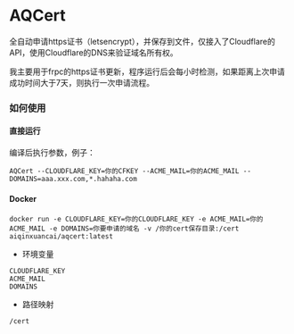 # AQCert
全自动申请https证书（letsencrypt），并保存到文件，仅接入了Cloudflare的API，使用Cloudflare的DNS来验证域名所有权。

我主要用于frpc的https证书更新，程序运行后会每小时检测，如果距离上次申请成功时间大于7天，则执行一次申请流程。

### 如何使用

#### 直接运行
编译后执行参数，例子：
```
AQCert --CLOUDFLARE_KEY=你的CFKEY --ACME_MAIL=你的ACME_MAIL --DOMAINS=aaa.xxx.com,*.hahaha.com
```

#### Docker
```
docker run -e CLOUDFLARE_KEY=你的CLOUDFLARE_KEY -e ACME_MAIL=你的ACME_MAIL -e DOMAINS=你要申请的域名 -v /你的cert保存目录:/cert aiqinxuancai/aqcert:latest
```
* 环境变量
```
CLOUDFLARE_KEY
ACME_MAIL
DOMAINS
```
* 路径映射
```
/cert
```
